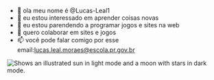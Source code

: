 - 👋 ola meu nome é @Lucas-Leal1
- 👀 eu estou interessado em aprender coisas novas
- 🌱 eu estou parendendo a programar jogos e sites na web
- 💞️ quero colaborar em sites e jogos
- 📫 você pode falar comigo por esse email:lucas.leal.moraes@escola.pr.gov.br

<picture> <source media="(prefers-color-scheme: dark)" srcset="https://www.icegif.com/wp-content/uploads/2023/05/icegif-79.gif"> <source media="(prefers-color-scheme: light)" srcset="https://www.icegif.com/wp-content/uploads/2023/05/icegif-79.gif"> <img alt="Shows an illustrated sun in light mode and a moon with stars in dark mode." src="https://user-images.githubusercontent.com/25423296/163456779-a8556205-d0a5-45e2-ac17-42d089e3c3f8.png"> </picture>
